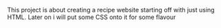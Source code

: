 This project is about creating a recipe website starting off with just using HTML. Later on i will put some CSS onto it for some flavour